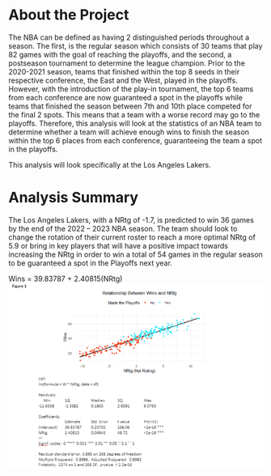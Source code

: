 # About the Project
The NBA can be defined as having 2 distinguished periods throughout a season. The first, is the regular season which consists of 30 teams that play 82 games with the goal of reaching the playoffs, and the second, a postseason tournament to determine the league champion. Prior to the 2020-2021 season, teams that finished within the top 8 seeds in their respective conference, the East and the West, played in the playoffs. However, with the introduction of the play-in tournament, the top 6 teams from each conference are now guaranteed a spot in the playoffs while teams that finished the season between 7th and 10th place competed for the final 2 spots. This means that a team with a worse record may go to the playoffs. Therefore, this analysis will look at the statistics of an NBA team to determine whether a team will achieve enough wins to finish the season within the top 6 places from each conference, guaranteeing the team a spot in the playoffs. 

This analysis will look specifically at the Los Angeles Lakers.

# Analysis Summary
The Los Angeles Lakers, with a NRtg of -1.7, is predicted to win 36 games by the end of the 2022 – 2023 NBA season. The team should look to change the rotation of their current roster to reach a more optimal NRtg of 5.9 or bring in key players that will have a positive impact towards increasing the NRtg in order to win a total of 54 games in the regular season to be guaranteed a spot in the Playoffs next year.


Wins = 39.83787 + 2.40815(NRtg)
![alt text](https://github.com/ckim309/Predicting-Wins/blob/main/Regression%20Model.png?raw=true) 
